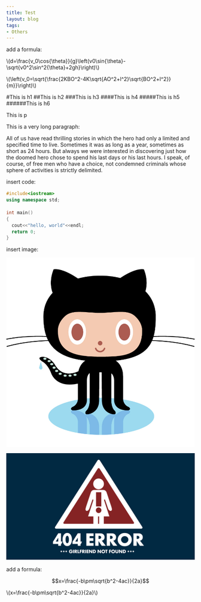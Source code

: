 ```yaml
---
title: Test
layout: blog
tags: 
- Others
---
```


add a formula:



  \\(d=\frac{v_0\cos{\theta}}{g}\left(v0\sin{\theta}-\sqrt{v0^2\sin^2{\theta}+2gh}\right)\\)

  \\(\left(v_0=\sqrt{\frac{2KBO^2-4K\sqrt{AO^2+l^2}\sqrt{BO^2+l^2}}{m}}\right)\\)


#This is h1
##This is h2
###This is h3
####This is h4
#####This is h5
######This is h6

This is p

This is a very long paragraph:

  All of us have read thrilling stories in which the hero had only a limited and specified time to live. Sometimes it was as long as a year, sometimes as short as 24 hours. But always we were interested in discovering just how the doomed hero chose to spend his last days or his last hours. I speak, of course, of free men who have a choice, not condemned criminals whose sphere of activities is strictly delimited. 

insert code:

```cpp
#include<iostream>
using namespace std;

int main()
{
  cout<<"hello, world"<<endl;
  return 0;
}
```

insert image:

![](/img/Octocat.jpg)

![](/img/404.jpg)

add a formula:

$$x=\frac{-b\pm\sqrt{b^2-4ac}}{2a}$$

\\(x=\frac{-b\pm\sqrt{b^2-4ac}}{2a}\\)
